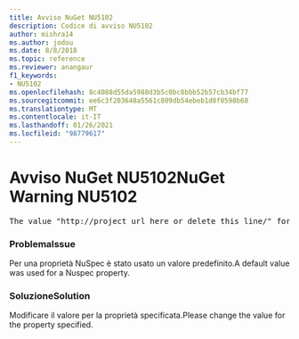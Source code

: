 ```yaml
---
title: Avviso NuGet NU5102
description: Codice di avviso NU5102
author: mishra14
ms.author: jodou
ms.date: 8/8/2018
ms.topic: reference
ms.reviewer: anangaur
f1_keywords:
- NU5102
ms.openlocfilehash: 8c4088d55da5988d3b5c0bc8bbb52b57cb34bf77
ms.sourcegitcommit: ee6c3f203648a5561c809db54ebeb1d0f0598b68
ms.translationtype: MT
ms.contentlocale: it-IT
ms.lasthandoff: 01/26/2021
ms.locfileid: "98779617"
---
```

# <a name="nuget-warning-nu5102"></a><span data-ttu-id="081df-103">Avviso NuGet NU5102</span><span class="sxs-lookup"><span data-stu-id="081df-103">NuGet Warning NU5102</span></span>
<pre>The value "http://project_url_here_or_delete_this_line/" for ProjectUrl is a sample value and should be removed. Replace it with an appropriate value or remove it and rebuild your package.</pre>

### <a name="issue"></a><span data-ttu-id="081df-104">Problema</span><span class="sxs-lookup"><span data-stu-id="081df-104">Issue</span></span>

<span data-ttu-id="081df-105">Per una proprietà NuSpec è stato usato un valore predefinito.</span><span class="sxs-lookup"><span data-stu-id="081df-105">A default value was used for a Nuspec property.</span></span>


### <a name="solution"></a><span data-ttu-id="081df-106">Soluzione</span><span class="sxs-lookup"><span data-stu-id="081df-106">Solution</span></span>

<span data-ttu-id="081df-107">Modificare il valore per la proprietà specificata.</span><span class="sxs-lookup"><span data-stu-id="081df-107">Please change the value for the property specified.</span></span>

